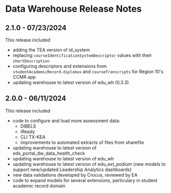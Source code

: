 # Data Warehouse Release Notes

## 2.1.0 - 07/23/2024

This release included
* adding the TEA version of id_system
* replacing `courseIdentificationSystemDescriptor` values with their `shortDescription`
* configuring descriptors and extensions from `studentAcademicRecord.diplomas` and `courseTranscripts` for Region 10's CCMR app
* updating warehouse to latest version of edu_wh (0.3.3)

## 2.0.0 - 06/11/2024

This release included
* code to configure and load more assessment data:
  * DIBELS
  * iReady
  * CLI TX-KEA
  * improvements to automated extracts of files from sharefile
* updating warehouse to latest version of edx_portal_dw_data_health_check
* updating warehouse to latest version of edu_wh
* updating warehouse to latest version of edu_ext_podium (new models to support new/updated Leadership Analytics dashboards)
* new data validations developed by Crocus, reviewed by EA
* code to expand models for several extensions, particulary in student academic record domain

